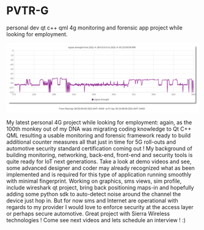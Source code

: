 # PVTR-G
personal dev qt c++ qml 4g monitoring and forensic app project while looking for employment.

![Image of PVTR-G](https://github.com/packetqc/PVTR-G/blob/master/pvtr-g.png)

My latest personal 4G project while looking for employment: again, as the 100th monkey out of my DNA was migrating coding knowledge to Qt C++ QML resulting a usable monitoring and forensic framework ready to build additional counter measures all that just in time for 5G roll-outs and automotive security standard certification coming out ! My background of building monitoring, networking, back-end, front-end and security tools is quite ready for IoT next generations. Take a look at demo videos and see, some advanced designer and coder may already recognized what as been implemented and is required for this type of application running smoothly with minimal fingerprint. Working on graphics, sms views, sim profile, include wireshark qt project, bring back positioning maps-in  and hopefully adding some python sdk to auto-detect noise around the channel the device just hop in. But for now sms and Internet are operational with regards to my provider I would love to enforce security at the access layer or perhaps secure automotive. Great project with Sierra Wireless technologies ! Come see next videos and lets schedule an interview ! :)

